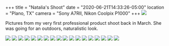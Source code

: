 +++
title = "Natalia's Shoot"
date = "2020-06-21T14:33:26-05:00"
location = "Plano, TX"
camera = "Sony A7RII, Nikon Coolpix P1000"
+++
<img src="https://live.staticflickr.com/65535/49763396657_fcaa0d75fe_o.jpg">
<!--more-->
Pictures from my very first professional product shoot back in March. She was going for an outdoors, naturalistic look.

<!--
<div class="container-fluid">
<div class="demo-gallery dark mrb35">
	<ul id="lightgallery" class="list-unstyled row">
	</ul>
</div>
</div>
-->
<div class="flexbin flexbin-margin">
		<a href="https://live.staticflickr.com/65535/49762535003_93edc7659d_o.jpg">
			<img src="https://live.staticflickr.com/65535/49762535003_9be6915321.jpg" /></a>
		<a href="https://live.staticflickr.com/65535/49763395262_38171005ff_o.jpg">
			<img src="https://live.staticflickr.com/65535/49763395262_2805da4c9f.jpg" /></a>
		<a href="https://live.staticflickr.com/65535/49763067226_16086585b6_o.jpg">
			<img src="https://live.staticflickr.com/65535/49763067226_bf3da01c24.jpg" /></a>
		<a href="https://live.staticflickr.com/65535/49762538303_968c351abc_o.jpg">
			<img src="https://live.staticflickr.com/65535/49762538303_2549efb6ae.jpg" /></a>
		<a href="https://live.staticflickr.com/65535/49762536943_a450ab2ba9_o.jpg">
			<img src="https://live.staticflickr.com/65535/49762536943_737c2c8ebc.jpg" /></a>
		<a href="https://live.staticflickr.com/65535/49763395082_14e4b14006_o.jpg">
			<img src="https://live.staticflickr.com/65535/49763395082_65731b73b8.jpg" /></a>
		<a href="https://live.staticflickr.com/65535/49763068396_7e80623d4f_o.jpg">
			<img src="https://live.staticflickr.com/65535/49763068396_5f1593f9d5.jpg" /></a>
		<a href="https://live.staticflickr.com/65535/49762536073_5412bf793a_o.jpg">
			<img src="https://live.staticflickr.com/65535/49762536073_d05583ba34.jpg" /></a>
		<a href="https://live.staticflickr.com/65535/49763396657_fcaa0d75fe_o.jpg">
			<img src="https://live.staticflickr.com/65535/49763396657_894a13aff9.jpg" /></a>
		<a href="https://live.staticflickr.com/65535/49763068376_6c794bd3a3_o.jpg">
			<img src="https://live.staticflickr.com/65535/49763068376_3200dd2a6d.jpg" /></a>
		<a href="https://live.staticflickr.com/65535/49763395312_fbe8e2a859_o.jpg">
			<img src="https://live.staticflickr.com/65535/49763395312_d9d798551f.jpg" /></a>
		<a href="https://live.staticflickr.com/65535/49763065786_d172b3cbee_o.jpg">
			<img src="https://live.staticflickr.com/65535/49763065786_dc967741d1.jpg" /></a>
		<a href="https://live.staticflickr.com/65535/49762540653_5ff7ea3783_o.jpg">
			<img src="https://live.staticflickr.com/65535/49762540653_89234305fa.jpg" /></a>
		<a href="https://live.staticflickr.com/65535/49763393242_15f2db0d94_o.jpg">
			<img src="https://live.staticflickr.com/65535/49763393242_6afb9ac6ec.jpg" /></a>
		<a href="https://live.staticflickr.com/65535/49763392177_77cd2dac27_o.jpg">
			<img src="https://live.staticflickr.com/65535/49763392177_31a3ec23e1.jpg" /></a>
		<a href="https://live.staticflickr.com/65535/49762540703_8ff81d142d_o.jpg">
			<img src="https://live.staticflickr.com/65535/49762540703_a7413cc1c9.jpg" /></a>
		<a href="https://live.staticflickr.com/65535/49763067171_deeed1c752_o.jpg">
			<img src="https://live.staticflickr.com/65535/49763067171_8600a0debc.jpg" /></a>
		<a href="https://live.staticflickr.com/65535/49763067626_17fac060c4_o.jpg">
			<img src="https://live.staticflickr.com/65535/49763067626_929c23e288.jpg" /></a>
</div>
